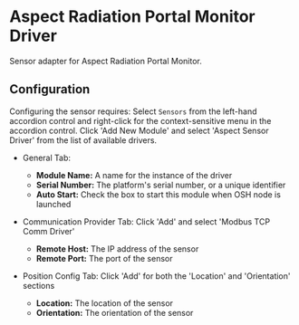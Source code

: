 # Aspect Radiation Portal Monitor Driver

Sensor adapter for Aspect Radiation Portal Monitor.

## Configuration

Configuring the sensor requires:
Select ```Sensors``` from the left-hand accordion control and right-click for the context-sensitive menu in the
accordion control.
Click 'Add New Module' and select 'Aspect Sensor Driver' from the list of available drivers.

- General Tab:
  - **Module Name:** A name for the instance of the driver
  - **Serial Number:** The platform's serial number, or a unique identifier
  - **Auto Start:** Check the box to start this module when OSH node is launched

- Communication Provider Tab: Click 'Add' and select 'Modbus TCP Comm Driver'
  - **Remote Host:** The IP address of the sensor
  - **Remote Port:** The port of the sensor

- Position Config Tab: Click 'Add' for both the 'Location' and 'Orientation' sections
  - **Location:** The location of the sensor
  - **Orientation:** The orientation of the sensor